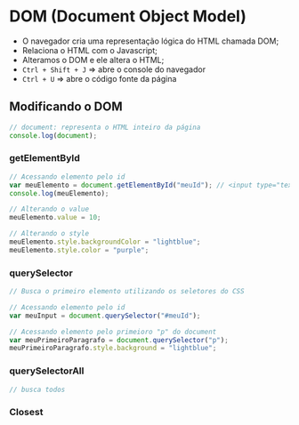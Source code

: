 # DOM (Document Object Model)

- O navegador cria uma representação lógica do HTML chamada DOM;
- Relaciona o HTML com o Javascript;
- Alteramos o DOM e ele altera o HTML;
- ```Ctrl + Shift + J```    => abre o console do navegador
- ```Ctrl + U```            => abre o código fonte da página

## Modificando o DOM

~~~javascript
// document: representa o HTML inteiro da página
console.log(document); 
~~~

### getElementById

~~~javascript
// Acessando elemento pelo id
var meuElemento = document.getElementById("meuId"); // <input type="text" id="meuId">
console.log(meuElemento);

// Alterando o value
meuElemento.value = 10;

// Alterando o style
meuElemento.style.backgroundColor = "lightblue";
meuElemento.style.color = "purple";
~~~

### querySelector

~~~javascript
// Busca o primeiro elemento utilizando os seletores do CSS

// Acessando elemento pelo id
var meuInput = document.querySelector("#meuId");

// Acessando elemento pelo primeioro "p" do document
var meuPrimeiroParagrafo = document.querySelector("p");
meuPrimeiroParagrafo.style.background = "lightblue";
~~~

### querySelectorAll

~~~javascript
// busca todos
~~~

### Closest

~~~html

~~~
        
